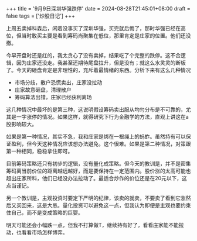 +++
title = '9月9日深圳华强跌停'
date = 2024-08-28T21:45:01+08:00
draft = false
tags = ['炒股日记']
+++

上周五卖掉科森后，闲着没事买了深圳华强，买完就后悔了，那时华强已经在高位，但当时敢买主要是看到筹码尚聚集在低位，那里肯定是庄家的位置。他们还没撤。

今早开盘时还是红的，我太贪心了没有卖掉，结果吃了个完整的跌停。这不合逻辑，因为庄家还没走。我甚至还期待尾盘拉升，但是没有；就这么水灵灵的断板了。今天的砸盘肯定是非理性的，充斥着最情绪的东西。分析下来有这么几种情况

- 市场分歧，散户恐慌卖出，庄家没拉动
- 庄家故意砸盘，清理散户
- 筹码算法出错，庄家已经获利离场

这几种情况中最坏的是第三种，这说明假设筹码卖出服从均匀分布是不可靠的，尤其是一字涨停的情况。如果这样，就得研究下行为金融学的方法，直观上讲这在a股影响较大。

如果是第一种情况，其实不急，我和庄家是绑在一根绳上的蚂蚱。虽然持有可以保证盈利，但今天这种情况应该想办法避免。这个很难。如果是第二种情况，对策跟第一种相同，稳稳拿住即可。

目前筹码策略还只有初步的逻辑，没有量化成策略。但今天的教训是，并不是密集筹码离当前价位的距离越远越好，而是要保持在一定范围内。股价涨的太高可能也超出庄家所料，他们已经没办法拉动了。最适合炒作的价位还是在20元以下，这点当谨记。

另一个教训是，主观投资时要定下严明的纪律，该卖的就卖，不要卖了看到它涨然后又买回来，这是大忌。量化投资可以避免这一点，但我认为即便是主观也要约束住自己，而不是变成策略的巨婴。

明天可能还会小幅跌一点，但我不打算做T，继续持有好了，看看庄家能不能拉动，也看看市场怎样博弈。